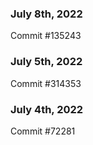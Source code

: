 ### July 8th, 2022

Commit #135243

### July 5th, 2022

Commit #314353


### July 4th, 2022

Commit #72281

